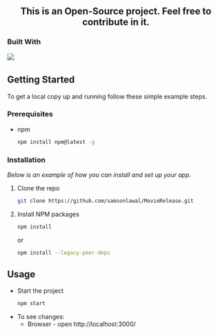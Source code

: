   <div align="center">

## This is an Open-Source project. Feel free to contribute in it.

  </div>
  
  ### Built With
<a href="https://reactjs.org/"><img src="https://img.shields.io/badge/React-20232A?style=for-the-badge&logo=react&logoColor=61DAFB" /></a> &nbsp;

<!-- GETTING STARTED -->

## Getting Started

To get a local copy up and running follow these simple example steps.

### Prerequisites

- npm
  ```sh
  npm install npm@latest -g
  ```

### Installation

_Below is an example of how you can install and set up your app._

<!-- 1. Get a free API Key at [https://example.com](https://example.com) -->

1. Clone the repo
   ```sh
   git clone https://github.com/samsonlawal/MovieRelease.git
   ```
2. Install NPM packages
   ```sh
   npm install
   ```
   or
   ```sh
   npm install --legacy-peer-deps
   ```
   <!-- 4. Enter your API in `config.js`
      ```js
      const API_KEY = 'ENTER YOUR API';
      ``` -->

<!-- USAGE EXAMPLES -->

## Usage

- Start the project
  ```sh
  npm start
  ```
- To see changes:
  - Browser - open http://localhost:3000/
